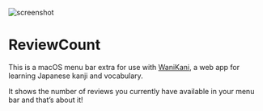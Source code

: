 ![screenshot](https://github.com/user-attachments/assets/ee107c3c-a1aa-46b0-8a8a-b961f6538a74)

ReviewCount
===========

This is a macOS menu bar extra for use with [WaniKani][wanikani], a web app for learning Japanese kanji and vocabulary.

It shows the number of reviews you currently have available in your menu bar and that’s about it!

[wanikani]: <https://www.wanikani.com/about>
